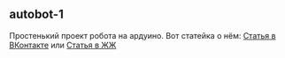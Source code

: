 ## autobot-1

Простенький проект робота на ардуино. Вот статейка о нём:
[Статья в ВКонтакте](https://vk.com/@marfikus-moi-pervyi-avtobot) или 
[Статья в ЖЖ](https://marfikus.livejournal.com/7411.html)
